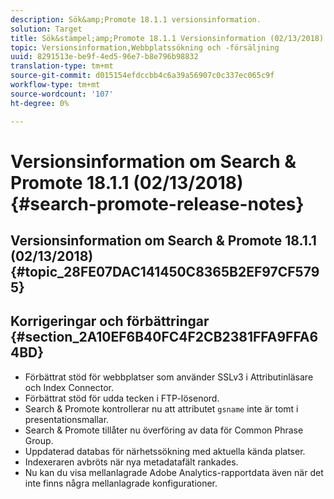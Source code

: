 ```yaml
---
description: Sök&amp;Promote 18.1.1 versionsinformation.
solution: Target
title: Sök&stämpel;amp;Promote 18.1.1 Versionsinformation (02/13/2018)
topic: Versionsinformation,Webbplatssökning och -försäljning
uuid: 8291513e-be9f-4ed5-96e7-b8e796b98832
translation-type: tm+mt
source-git-commit: d015154efdccbb4c6a39a56907c0c337ec065c9f
workflow-type: tm+mt
source-wordcount: '107'
ht-degree: 0%

---
```



# Versionsinformation om Search &amp; Promote 18.1.1 (02/13/2018){#search-promote-release-notes}

## Versionsinformation om Search &amp; Promote 18.1.1 (02/13/2018) {#topic_28FE07DAC141450C8365B2EF97CF5795}

## Korrigeringar och förbättringar {#section_2A10EF6B40FC4F2CB2381FFA9FFA64BD}

* Förbättrat stöd för webbplatser som använder SSLv3 i Attributinläsare och Index Connector.
* Förbättrat stöd för udda tecken i FTP-lösenord.
* Search &amp; Promote kontrollerar nu att attributet `gsname` inte är tomt i presentationsmallar.
* Search &amp; Promote tillåter nu överföring av data för Common Phrase Group.
* Uppdaterad databas för närhetssökning med aktuella kända platser.
* Indexeraren avbröts när nya metadatafält rankades.
* Nu kan du visa mellanlagrade Adobe Analytics-rapportdata även när det inte finns några mellanlagrade konfigurationer.

